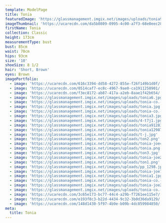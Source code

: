 ```yaml
---
template: ModelPage
title: Tonia
featuredImage: 'https://glassmanagement.imgix.net/images/uploads/tonia912839.jpg'
imageThumbnail: 'https://ucarecdn.com/da5b0809-0995-4c00-a7f3-68e0eec28c9d/'
firstName: Tonia
collection: Classic
height: 173cm
measurementType: bust
bust: 85cm
waist: 70cm
hips: 93cm
size: '10'
shoeSize: 8 1/2
hair: 'Short, Brown'
eyes: Brown
imagePortfolio:
  - image: 'https://ucarecdn.com/616c3394-dd58-4272-855e-f26f149b1d0f/'
  - image: 'https://ucarecdn.com/0514caf7-ec8c-4967-9ae0-ca1911258901/'
  - image: 'https://ucarecdn.com/f3ec8172-ab87-417a-a2eb-8aae1f42b654/'
  - image: 'https://glassmanagement.imgix.net/images/uploads/tonia6.jpg'
  - image: 'https://glassmanagement.imgix.net/images/uploads/tonia-co.-6-of-31-.jpg'
  - image: 'https://glassmanagement.imgix.net/images/uploads/tonia.jpg'
  - image: 'https://glassmanagement.imgix.net/images/uploads/tonia-co.-25-of-31-.jpg'
  - image: 'https://glassmanagement.imgix.net/images/uploads/tonia3.jpg'
  - image: 'https://glassmanagement.imgix.net/images/uploads/4-t7j1.jpg'
  - image: 'https://glassmanagement.imgix.net/images/uploads/tonia91283.jpg'
  - image: 'https://glassmanagement.imgix.net/images/uploads/tonia129872.jpg'
  - image: 'https://glassmanagement.imgix.net/images/uploads/t-j.jpg'
  - image: 'https://glassmanagement.imgix.net/images/uploads/ton2.png'
  - image: 'https://glassmanagement.imgix.net/images/uploads/tonia-joe478.jpg'
  - image: 'https://glassmanagement.imgix.net/images/uploads/tonia.png'
  - image: 'https://glassmanagement.imgix.net/images/uploads/ton3.jpg'
  - image: 'https://glassmanagement.imgix.net/images/uploads/tonia-joe238479.jpg'
  - image: 'https://glassmanagement.imgix.net/images/uploads/ton1.png'
  - image: 'https://glassmanagement.imgix.net/images/uploads/pp_1298.jpg'
  - image: 'https://glassmanagement.imgix.net/images/uploads/tonia-joe71328.jpg'
  - image: 'https://glassmanagement.imgix.net/images/uploads/tonia1.jpg'
  - image: 'https://glassmanagement.imgix.net/images/uploads/tonia-co.-15-of-31-.jpg'
  - image: 'https://glassmanagement.imgix.net/images/uploads/tonia-joe25463789.jpg'
  - image: 'https://glassmanagement.imgix.net/images/uploads/tonia-co.-18-of-31-.jpg'
  - image: 'https://ucarecdn.com/3c65e173-bc77-44c4-a29b-f7261ee115e7/'
  - image: 'https://ucarecdn.com/e193f8c3-b22d-4434-9c32-3b0d36da9129/'
  - image: 'https://ucarecdn.com/148d1430-5f97-4b9e-b09b-4dc859984850/'
meta:
  title: Tonia
---
```


